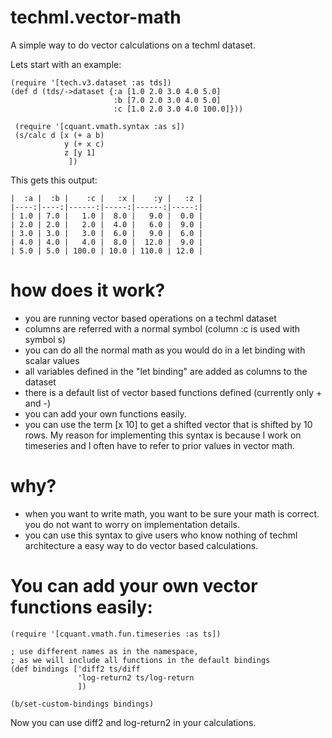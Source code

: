 # techml.vector-math

A simple way to do vector calculations on a techml dataset.

Lets start with an example:

```
(require '[tech.v3.dataset :as tds])
(def d (tds/->dataset {:a [1.0 2.0 3.0 4.0 5.0]
                       :b [7.0 2.0 3.0 4.0 5.0]
                       :c [1.0 2.0 3.0 4.0 100.0]}))

 (require '[cquant.vmath.syntax :as s])
 (s/calc d [x (+ a b)
            y (+ x c)
            z [y 1]
             ])
```

This gets this output:

```
|  :a |  :b |    :c |   :x |    :y |   :z |
|----:|----:|------:|-----:|------:|-----:|
| 1.0 | 7.0 |   1.0 |  8.0 |   9.0 |  0.0 |
| 2.0 | 2.0 |   2.0 |  4.0 |   6.0 |  9.0 |
| 3.0 | 3.0 |   3.0 |  6.0 |   9.0 |  6.0 |
| 4.0 | 4.0 |   4.0 |  8.0 |  12.0 |  9.0 |
| 5.0 | 5.0 | 100.0 | 10.0 | 110.0 | 12.0 |
```

# how does it work?

- you are running vector based operations on a techml dataset
- columns are referred with a normal symbol (column :c is used with symbol s)
- you can do all the normal math as you would do in a let binding with scalar values
- all variables defined in the "let binding" are added as columns to the dataset
- there is a default list of vector based functions defined (currently only + and -)
- you can add your own functions easily.
- you can use the term [x 10] to get a shifted vector that is shifted by 10 rows.
  My reason for implementing this syntax is because I work on timeseries and
  I often have to refer to prior values in vector math.

# why?

- when you want to write math, you want to be sure your math is correct.
  you do not want to worry on implementation details.
- you can use this syntax to give users who know nothing of techml architecture
  a easy way to do vector based calculations.   



# You can add your own vector functions easily:

```
(require '[cquant.vmath.fun.timeseries :as ts])

; use different names as in the namespace,
; as we will include all functions in the default bindings
(def bindings ['diff2 ts/diff
               'log-return2 ts/log-return
               ])

(b/set-custom-bindings bindings)

```

Now you can use diff2 and log-return2 in your calculations.
